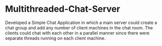 # Multithreaded-Chat-Server
Developed a Simple Chat Application in which a main server could create a chat group and add any number of client machines in the chat room. The clients could chat with each other in a parallel manner since there were separate threads running on each client machine.
